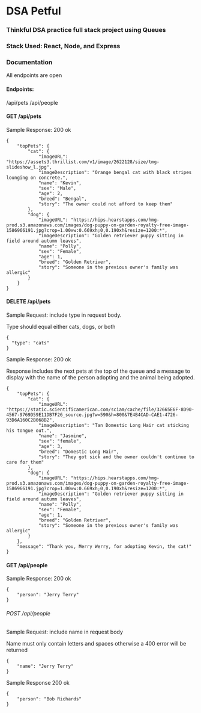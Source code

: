 # DSA Petful

### Thinkful DSA practice full stack project using Queues

### Stack Used: React, Node, and Express

### Documentation
All endpoints are open

#### Endpoints:

/api/pets
/api/people

#### GET /api/pets
Sample Response: 200 ok
```
{
    "topPets": {
        "cat": {
            "imageURL": "https://assets3.thrillist.com/v1/image/2622128/size/tmg-slideshow_l.jpg",
            "imageDescription": "Orange bengal cat with black stripes lounging on concrete.",
            "name": "Kevin",
            "sex": "Male",
            "age": 2,
            "breed": "Bengal",
            "story": "The owner could not afford to keep them"
        },
        "dog": {
            "imageURL": "https://hips.hearstapps.com/hmg-prod.s3.amazonaws.com/images/dog-puppy-on-garden-royalty-free-image-1586966191.jpg?crop=1.00xw:0.669xh;0,0.190xh&resize=1200:*",
            "imageDescription": "Golden retriever puppy sitting in field around autumn leaves",
            "name": "Polly",
            "sex": "Female",
            "age": 1,
            "breed": "Golden Retriver",
            "story": "Someone in the previous owner's family was allergic"
        }
    }
}
```

#### DELETE /api/pets
Sample Request: include type in request body.

Type should equal either cats, dogs, or both
```
{
  "type": "cats"
}
```

Sample Response: 200 ok

Response includes the next pets at the top of the queue and a message to display with the name of the person adopting and the animal being adopted.
```
{
    "topPets": {
        "cat": {
            "imageURL": "https://static.scientificamerican.com/sciam/cache/file/32665E6F-8D90-4567-9769D59E11DB7F26_source.jpg?w=590&h=800&7E4B4CAD-CAE1-4726-93D6A160C2B068B2",
            "imageDescription": "Tan Domestic Long Hair cat sticking his tongue out.",
            "name": "Jasmine",
            "sex": "female",
            "age": 3,
            "breed": "Domestic Long Hair",
            "story": "They got sick and the owner couldn't continue to care for them"
        },
        "dog": {
            "imageURL": "https://hips.hearstapps.com/hmg-prod.s3.amazonaws.com/images/dog-puppy-on-garden-royalty-free-image-1586966191.jpg?crop=1.00xw:0.669xh;0,0.190xh&resize=1200:*",
            "imageDescription": "Golden retriever puppy sitting in field around autumn leaves",
            "name": "Polly",
            "sex": "Female",
            "age": 1,
            "breed": "Golden Retriver",
            "story": "Someone in the previous owner's family was allergic"
        }
    },
    "message": "Thank you, Merry Werry, for adopting Kevin, the cat!"
}
```

#### GET /api/people
Sample Response: 200 ok
```
{
    "person": "Jerry Terry"
}
```

###### POST /api/people
Sample Request: include name in request body

Name must only contain letters and spaces otherwise a 400 error will be returned

```
{
    "name": "Jerry Terry"
}
```

Sample Response 200 ok
```
{
    "person": "Bob Richards"
}
```